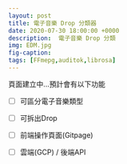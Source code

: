 ```yaml
---
layout: post
title: 電子音樂 Drop 分類器
date: 2020-07-30 18:00:00 +0000
description:  電子音樂 Drop 分類
img: EDM.jpg 
fig-caption:
tags: [FFmepg,auditok,librosa]
---
```

頁面建立中...預計會有以下功能

- [ ] 可區分電子音樂類型
- [ ] 可拆出Drop
- [ ] 前端操作頁面(Gitpage)
- [ ] 雲端(GCP) / 後端API

